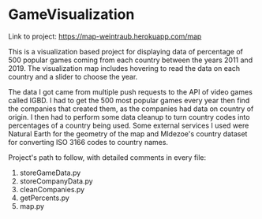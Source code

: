 # GameVisualization

Link to project: https://map-weintraub.herokuapp.com/map

This is a visualization based project for displaying data of percentage of 500 popular games coming from each country 
between the years 2011 and 2019. The visualization map includes hovering to read the data on each country and a slider
to choose the year. 

The data I got came from multiple push requests to the API of video games called IGBD. 
I had to get the 500 most popular games every year then find the companies that created them, as the companies had
data on country of origin. I then had to perform some data cleanup to turn country codes into percentages of a country being used. 
Some external services I used were Natural Earth for the geometry of the map
and Mldezoe's country dataset for converting ISO 3166 codes to country names.

Project's path to follow, with detailed comments in every file:
1. storeGameData.py
2. storeCompanyData.py
3. cleanCompanies.py
4. getPercents.py
5. map.py
